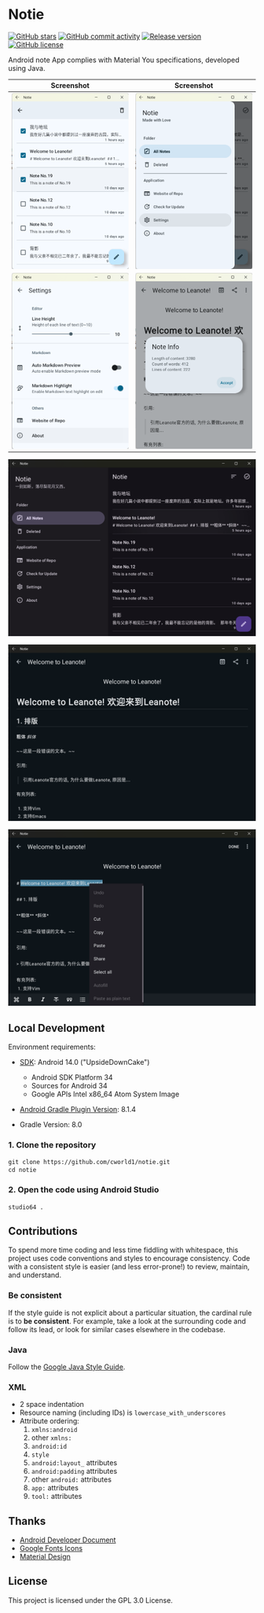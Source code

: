 # Notie

[![GitHub stars](https://img.shields.io/github/stars/cworld1/notie?style=flat-square)](https://github.com/cworld1/notie/stargazers)
[![GitHub commit activity](https://img.shields.io/github/commit-activity/y/cworld1/notie?label=commits&style=flat-square)](https://github.com/cworld1/notie/commits)
[![Release version](https://img.shields.io/github/v/release/cworld1/notie?style=flat-square)](https://github.com/cworld1/notie/releases/latest)
[![GitHub license](https://img.shields.io/github/license/cworld1/notie?style=flat-square)](https://github.com/cworld1/notie/blob/main/LICENSE)

Android note App complies with Material You specifications, developed using Java.

| Screenshot                       | Screenshot                     |
| -------------------------------- | ------------------------------ |
| ![Multi select](./src/app-2.png) | ![App drawer](./src/app-3.png) |
| ![Settings](./src/settings.png)  | ![Note info](./src/note-2.png) |

![App wide dark screen](src/app-wide-dark.png)

![Note wide dark screen](src/note-wide-dark.png)

![Edit wide dark screen](src/edit-wide-dark.png)

## Local Development

Environment requirements:

- [SDK](https://developer.android.com/tools/releases/platforms): Android 14.0 ("UpsideDownCake")

  - Android SDK Platform 34
  - Sources for Android 34
  - Google APls Intel x86_64 Atom System Image

- [Android Gradle Plugin Version](https://developer.android.com/build/agp-upgrade-assistant): 8.1.4

- Gradle Version: 8.0

### 1. Clone the repository

```shell
git clone https://github.com/cworld1/notie.git
cd notie
```

### 2. Open the code using Android Studio

```shell
studio64 .
```

## Contributions

To spend more time coding and less time fiddling with whitespace, this project uses code conventions and styles to encourage consistency. Code with a consistent style is easier (and less error-prone!) to review, maintain, and understand.

### Be consistent

If the style guide is not explicit about a particular situation, the cardinal rule is to **be consistent**. For example, take a look at the surrounding code and follow its lead, or look for similar cases elsewhere in the codebase.

### Java

Follow the [Google Java Style Guide](https://google.github.io/styleguide/javaguide.html).

### XML

- 2 space indentation
- Resource naming (including IDs) is `lowercase_with_underscores`
- Attribute ordering:
  1.  `xmlns:android`
  2.  other `xmlns:`
  3.  `android:id`
  4.  `style`
  5.  `android:layout_` attributes
  6.  `android:padding` attributes
  7.  other `android:` attributes
  8.  `app:` attributes
  9.  `tool:` attributes

## Thanks

- [Android Developer Document](https://developer.android.com/)
- [Google Fonts Icons](https://fonts.google.com/icons)
- [Material Design](https://m3.material.io/)

## License

This project is licensed under the GPL 3.0 License.

